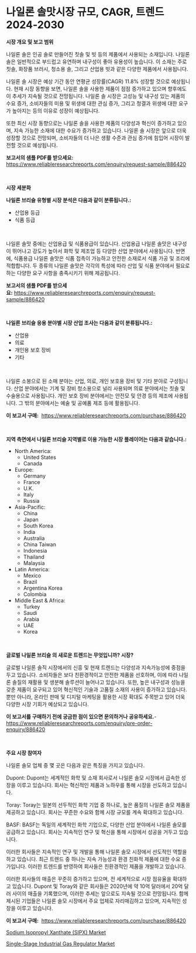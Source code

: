 <p><h1>나일론 솔맛시장 규모, CAGR, 트렌드 2024-2030</h1></p><p><strong>시장 개요 및 보고 범위</strong></p>
<p><p>나일론 솔은 인공 솔로 만들어진 칫솔 및 빗 등의 제품에서 사용되는 소재입니다. 나일론 솔은 일반적으로 부드럽고 유연하며 내구성이 좋아 유용성이 높습니다. 이 소재는 주로 칫솔, 화장품 브러시, 청소용 솔, 그리고 산업용 빗과 같은 다양한 제품에서 사용됩니다.</p><p>나일론 솔 시장은 예상 기간 동안 연평균 성장률(CAGR) 11.8% 성장할 것으로 예상됩니다. 현재 시장 동향을 보면, 나일론 솔을 사용한 제품이 점점 증가하고 있으며 향후에도 이 추세가 지속될 것으로 전망됩니다. 나일론 솔 시장은 고성능 및 내구성 있는 제품의 수요 증가, 소비자들의 미용 및 위생에 대한 관심 증가, 그리고 청결과 위생에 대한 요구가 높아지는 등의 이유로 성장이 예상됩니다.</p><p>또한 최신 시장 동향으로는 나일론 솔을 사용한 제품의 다양성과 혁신이 증가하고 있으며, 지속 가능한 소재에 대한 수요가 증가하고 있습니다. 나일론 솔 시장은 앞으로 더욱 성장할 것으로 전망되며, 소비자들의 더 나은 생활 수준과 관심 증가에 힘입어 시장이 발전할 것으로 예상됩니다.</p></p>
<p><strong>보고서의 샘플 PDF를 받으세요:</strong> <a href="https://www.reliableresearchreports.com/enquiry/request-sample/886420">https://www.reliableresearchreports.com/enquiry/request-sample/886420</a></p>
<p>&nbsp;</p>
<p><strong>시장 세분화</strong></p>
<p><strong>나일론 브리슬 유형별 시장 분석은 다음과 같이 분류됩니다.:</strong></p>
<p><ul><li>산업용 등급</li><li>식품 등급</li></ul></p>
<p>&nbsp;</p>
<p><p>나일론 솔맛 중에는 산업용급 및 식품용급이 있습니다. 산업용급 나일론 솔맛은 내구성이 뛰어나고 강도가 높아서 화학 및 제조업 등 다양한 산업 분야에서 사용됩니다. 반면에, 식품용급 나일론 솔맛은 식품 접촉이 가능하고 안전한 소재로서 식품 가공 및 조리에 적합합니다. 두 종류의 나일론 솔맛은 각각의 특성에 따라 산업 및 식품 분야에서 필요로 하는 다양한 요구 사항을 충족시키기 위해 제공됩니다.</p></p>
<p><strong>보고서의 샘플 PDF를 받으세요:</strong>&nbsp;<a href="https://www.reliableresearchreports.com/enquiry/request-sample/886420">https://www.reliableresearchreports.com/enquiry/request-sample/886420</a></p>
<p>&nbsp;</p>
<p><strong> 나일론 브리슬 응용 분야별 시장 산업 조사는 다음과 같이 분류됩니다.:</strong></p>
<p><ul><li>산업용</li><li>의료</li><li>개인용 보호 장비</li><li>기타</li></ul></p>
<p>&nbsp;</p>
<p><p>나일론 소봉으로 된 소매 분야는 산업, 의료, 개인 보호용 장비 및 기타 분야로 구성됩니다. 산업 분야에서는 기계 및 장비 청소용으로 널리 사용되며 의료 분야에서는 칫솔 및 수술용으로 사용됩니다. 개인 보호 장비 분야에서는 안전모 및 안경 등의 제조에 사용됩니다. 그 밖의 분야에서는 예술 및 공예품 제조 등에 활용됩니다.</p></p>
<p><strong>이 보고서 구매:</strong>&nbsp; <a href="https://www.reliableresearchreports.com/purchase/886420">https://www.reliableresearchreports.com/purchase/886420</a></p>
<p>&nbsp;</p>
<p><strong>지역 측면에서 나일론 브리슬 지역별로 이용 가능한 시장 플레이어는 다음과 같습니다.:</strong></p>
<p><ul>
    <li>
        North America:
        <ul>
            <li>United States</li>
            <li>Canada</li>
        </ul>
    </li>
    <li>
        Europe:
        <ul>
            <li>Germany</li>
            <li>France</li>
            <li>U.K.</li>
            <li>Italy</li>
            <li>Russia</li>
        </ul>
    </li>
    <li>
        Asia-Pacific:
        <ul>
            <li>China</li>
            <li>Japan</li>
            <li>South Korea</li>
            <li>India</li>
            <li>Australia</li>
            <li>China Taiwan</li>
            <li>Indonesia</li>
            <li>Thailand</li>
            <li>Malaysia</li>
        </ul>
    </li>
    <li>
        Latin America:
        <ul>
            <li>Mexico</li>
            <li>Brazil</li>
            <li>Argentina Korea</li>
            <li>Colombia</li>
        </ul>
    </li>
    <li>
        Middle East & Africa:
        <ul>
            <li>Turkey</li>
            <li>Saudi</li>
            <li>Arabia</li>
            <li>UAE</li>
            <li>Korea</li>
        </ul>
    </li>
    </ul></p>
<p>&nbsp;</p>
<p><strong>글로벌 나일론 브리슬 의 새로운 트렌드는 무엇입니까? 시장?</strong></p>
<p><p>글로벌 나일론 솔직 시장에서의 신흥 및 현재 트렌드는 다양성과 지속가능성에 중점을 두고 있습니다. 소비자들은 보다 친환경적이고 안전한 제품을 선호하며, 이에 따라 나일론 솔질의 재활용 및 생분해 솔루션이 늘어나고 있습니다. 또한, 높은 내구성과 성능을 갖춘 제품이 요구되고 있어 혁신적인 기술과 고품질 소재의 사용이 증가하고 있습니다. 뿐만 아니라, 온라인 판매 및 디지털 마케팅을 활용한 시장 확대도 주목받고 있어 더욱 다양한 시장 기회가 예상되고 있습니다.</p></p>
<p><strong>이 보고서를 구매하기 전에 궁금한 점이 있으면 문의하거나 공유하세요.</strong>- <a href="https://www.reliableresearchreports.com/enquiry/pre-order-enquiry/886420">https://www.reliableresearchreports.com/enquiry/pre-order-enquiry/886420</a></p>
<p>&nbsp;</p>
<p><strong>주요 시장 참여자</strong></p>
<p><p>나일론 솔모 업체 중 몇 곳은 다음과 같은 특징을 가지고 있습니다.</p><p>Dupont: Dupont는 세계적인 화학 및 소재 회사로서 나일론 솔모 시장에서 급속한 성장을 이루고 있습니다. 회사는 혁신적인 제품과 노하우를 통해 시장을 선도하고 있습니다.</p><p>Toray: Toray는 일본의 선두적인 화학 기업 중 하나로, 높은 품질의 나일론 솔모 제품을 제공하고 있습니다. 회사는 꾸준한 수요와 함께 시장 규모를 계속 확대하고 있습니다.</p><p>BASF: BASF는 독일의 세계적인 화학 기업으로, 다양한 산업 분야에서 나일론 솔모를 공급하고 있습니다. 회사는 지속적인 연구 및 혁신을 통해 시장에서 성공을 거두고 있습니다.</p><p>이러한 회사들은 지속적인 연구 및 개발을 통해 나일론 솔모 시장에서 선도적인 역할을 하고 있습니다. 최근 트렌드 중 하나는 지속 가능성과 환경 친화적 제품에 대한 수요 증가입니다. 이러한 트렌드를 반영하여 회사들은 친환경적인 제품을 개발하고 있습니다.</p><p>이러한 회사들의 매출은 꾸준히 증가하고 있으며, 전 세계적으로 시장 점유율을 확대하고 있습니다. Dupont 및 Toray와 같은 회사들은 2020년에 약 10억 달러에서 20억 달러 사이의 매출을 기록했으며, 이러한 추세는 앞으로도 지속될 것으로 전망됩니다. 함께 제시된 기업들은 나일론 솔모 시장에서 주요 업체로 자리매김하고 있으며, 지속적인 성장을 이루고 있습니다.</p></p>
<p><strong>이 보고서 구매:</strong>&nbsp;&nbsp;<a href="https://www.reliableresearchreports.com/purchase/886420">https://www.reliableresearchreports.com/purchase/886420</a></p>
<p><p><a href="https://github.com/Hazelklievgspy6vdcsmu106w/Market-Research-Report-List-1/blob/main/sodium-isopropyl-xanthate-sipx-market.md">Sodium Isopropyl Xanthate (SIPX) Market</a></p><p><a href="https://picayune-night-cbd.notion.site/Single-Stage-Industrial-Gas-Regulator-Market-Analysis-and-Market-Size-Global-Industry-Overview-Mar-5dbbcf9c159f4564a123cbbed1a15425">Single-Stage Industrial Gas Regulator Market</a></p></p>
